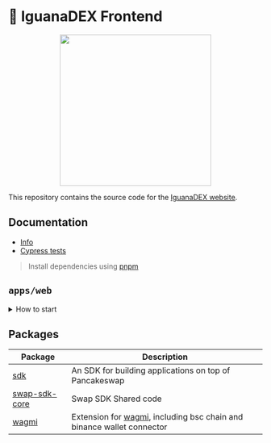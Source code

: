 # 🦎 IguanaDEX Frontend

<p align="center">
  <a href="https://iguanadex.com">
      <img src="https://raw.githubusercontent.com/IguanaDEX/assets/main/iguana_brand_assets/icon.webp" height="300">
  </a>
</p>

This repository contains the source code for the [IguanaDEX website](https://iguanadex.com).

## Documentation

- [Info](doc/Info.md)
- [Cypress tests](doc/Cypress.md)

> Install dependencies using [pnpm](https://pnpm.io)

## `apps/web`

<details>
<summary>
How to start
</summary>

```sh
pnpm i
```

start the development server

```sh
pnpm dev
```

build with production mode

```sh
pnpm build

# start the application after build
pnpm start
```

</details>

## Packages

| Package                                  | Description                                                                                                 |
| ---------------------------------------- | ----------------------------------------------------------------------------------------------------------- |
| [sdk](/packages/swap-sdk)                | An SDK for building applications on top of Pancakeswap                                                      |
| [swap-sdk-core](/packages/swap-sdk-core) | Swap SDK Shared code                                                                                        |
| [wagmi](/packages/wagmi)                 | Extension for [wagmi](https://github.com/wagmi-dev/wagmi), including bsc chain and binance wallet connector |
